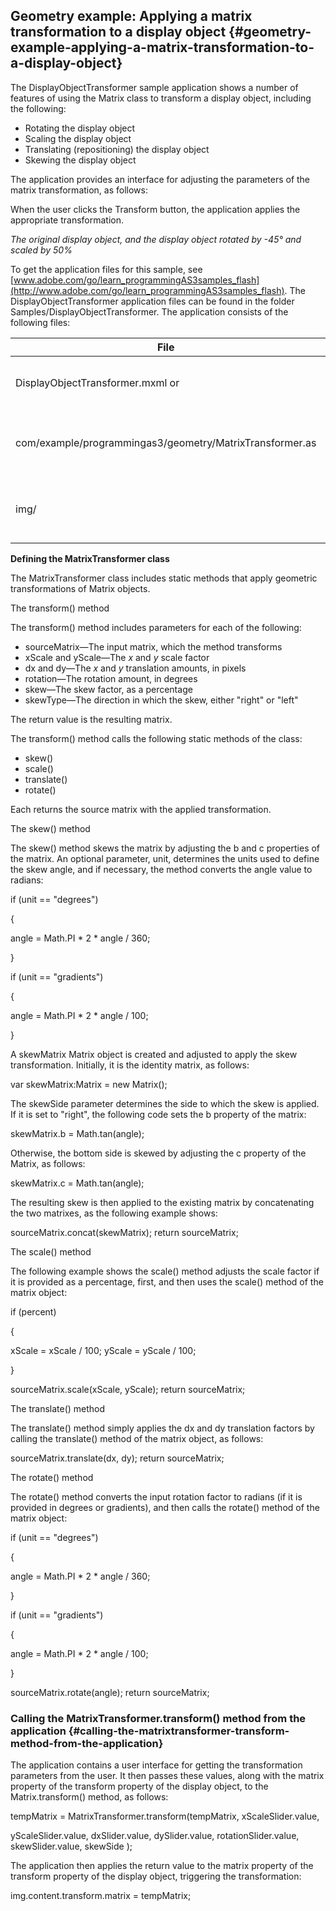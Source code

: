 ## Geometry example: Applying a matrix transformation to a display object {#geometry-example-applying-a-matrix-transformation-to-a-display-object}

The DisplayObjectTransformer sample application shows a number of features of using the Matrix class to transform a display object, including the following:

*   Rotating the display object
*   Scaling the display object
*   Translating (repositioning) the display object
*   Skewing the display object

The application provides an interface for adjusting the parameters of the matrix transformation, as follows:

When the user clicks the Transform button, the application applies the appropriate transformation.

_The original display object, and the display object rotated by -45° and scaled by 50%_

To get the application files for this sample, see [www.adobe.com/go/learn_programmingAS3samples_flash](http://www.adobe.com/go/learn_programmingAS3samples_flash). The DisplayObjectTransformer application files can be found in the folder Samples/DisplayObjectTransformer. The application consists of the following files:

| **File** | **Description** |
| --- | --- |
| DisplayObjectTransformer.mxml or | The main application file in Flash (FLA) or Flex (MXML) |
| com/example/programmingas3/geometry/MatrixTransformer.as | A class that contains methods for applying matrix transformations. |
| img/ | A directory containing sample image files used by the application. |

**Defining the MatrixTransformer class**

The MatrixTransformer class includes static methods that apply geometric transformations of Matrix objects.

The transform() method

The transform() method includes parameters for each of the following:

*   sourceMatrix—The input matrix, which the method transforms
*   xScale and yScale—The _x_ and _y_ scale factor
*   dx and dy—The _x_ and _y_ translation amounts, in pixels
*   rotation—The rotation amount, in degrees
*   skew—The skew factor, as a percentage
*   skewType—The direction in which the skew, either &quot;right&quot; or &quot;left&quot;

The return value is the resulting matrix.

The transform() method calls the following static methods of the class:

*   skew()
*   scale()
*   translate()
*   rotate()

Each returns the source matrix with the applied transformation.

The skew() method

The skew() method skews the matrix by adjusting the b and c properties of the matrix. An optional parameter, unit, determines the units used to define the skew angle, and if necessary, the method converts the angle value to radians:

if (unit == &quot;degrees&quot;)

{

angle = Math.PI * 2 * angle / 360;

}

if (unit == &quot;gradients&quot;)

{

angle = Math.PI * 2 * angle / 100;

}

A skewMatrix Matrix object is created and adjusted to apply the skew transformation. Initially, it is the identity matrix, as follows:

var skewMatrix:Matrix = new Matrix();

The skewSide parameter determines the side to which the skew is applied. If it is set to &quot;right&quot;, the following code sets the b property of the matrix:

skewMatrix.b = Math.tan(angle);

Otherwise, the bottom side is skewed by adjusting the c property of the Matrix, as follows:

skewMatrix.c = Math.tan(angle);

The resulting skew is then applied to the existing matrix by concatenating the two matrixes, as the following example shows:

sourceMatrix.concat(skewMatrix); return sourceMatrix;

The scale() method

The following example shows the scale() method adjusts the scale factor if it is provided as a percentage, first, and then uses the scale() method of the matrix object:

if (percent)

{

xScale = xScale / 100; yScale = yScale / 100;

}

sourceMatrix.scale(xScale, yScale); return sourceMatrix;

The translate() method

The translate() method simply applies the dx and dy translation factors by calling the translate() method of the matrix object, as follows:

sourceMatrix.translate(dx, dy); return sourceMatrix;

The rotate() method

The rotate() method converts the input rotation factor to radians (if it is provided in degrees or gradients), and then calls the rotate() method of the matrix object:

if (unit == &quot;degrees&quot;)

{

angle = Math.PI * 2 * angle / 360;

}

if (unit == &quot;gradients&quot;)

{

angle = Math.PI * 2 * angle / 100;

}

sourceMatrix.rotate(angle); return sourceMatrix;

### Calling the MatrixTransformer.transform() method from the application {#calling-the-matrixtransformer-transform-method-from-the-application}

The application contains a user interface for getting the transformation parameters from the user. It then passes these values, along with the matrix property of the transform property of the display object, to the Matrix.transform() method, as follows:

tempMatrix = MatrixTransformer.transform(tempMatrix, xScaleSlider.value,

yScaleSlider.value, dxSlider.value, dySlider.value, rotationSlider.value, skewSlider.value, skewSide );

The application then applies the return value to the matrix property of the transform property of the display object, triggering the transformation:

img.content.transform.matrix = tempMatrix;